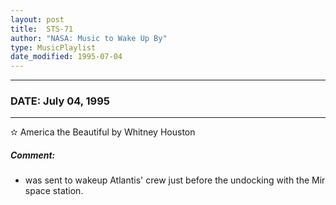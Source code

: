 ```yaml
---
layout: post
title:  STS-71
author: "NASA: Music to Wake Up By"
type: MusicPlaylist
date_modified: 1995-07-04
---
```


----
### DATE: July 04, 1995
----
✫ America the Beautiful by Whitney Houston

##### Comment:
* was sent to wakeup Atlantis' crew just before the undocking with the Mir space station.
